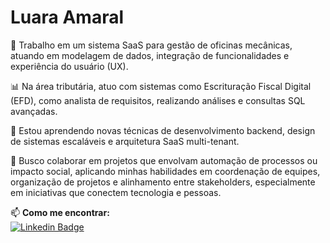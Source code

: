# Luara Amaral

🔧 Trabalho em um sistema SaaS para gestão de oficinas mecânicas, atuando em modelagem de dados, integração de funcionalidades e experiência do usuário (UX).  

📊 Na área tributária, atuo com sistemas como Escrituração Fiscal Digital (EFD), como analista de requisitos, realizando análises e consultas SQL avançadas.  

🌱 Estou aprendendo novas técnicas de desenvolvimento backend, design de sistemas escaláveis e arquitetura SaaS multi-tenant.  

🤝 Busco colaborar em projetos que envolvam automação de processos ou impacto social, aplicando minhas habilidades em coordenação de equipes, organização de projetos e alinhamento entre stakeholders, especialmente em iniciativas que conectem tecnologia e pessoas. 

📫 **Como me encontrar:**  
[![Linkedin Badge](https://img.shields.io/badge/-LinkedIn-pink?style=for-the-badge&logo=Linkedin&logoColor=white&link=https://www.linkedin.com/in/luara-amaral/)](https://www.linkedin.com/in/luara-amaral/)

<!--
**luraianne1/luraianne1** is a ✨ _special_ ✨ repository because its `README.md` (this file) appears on your GitHub profile.
-->
